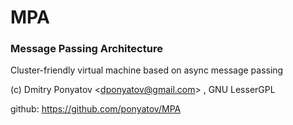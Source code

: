 # MPA
### Message Passing Architecture

Cluster-friendly virtual machine based on async message passing 

(c) Dmitry Ponyatov <<dponyatov@gmail.com>> , GNU LesserGPL

github: https://github.com/ponyatov/MPA
